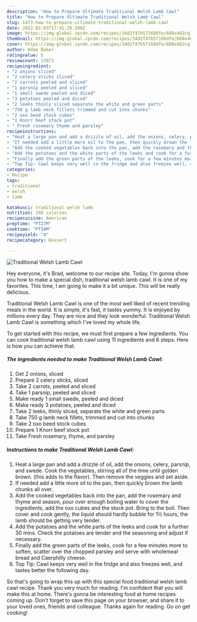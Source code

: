 ```yaml
---
description: "How to Prepare Ultimate Traditional Welsh Lamb Cawl"
title: "How to Prepare Ultimate Traditional Welsh Lamb Cawl"
slug: 1473-how-to-prepare-ultimate-traditional-welsh-lamb-cawl
date: 2022-02-03T17:41:28.586Z
image: https://img-global.cpcdn.com/recipes/34d2f47b57160dfe/680x482cq70/traditional-welsh-lamb-cawl-recipe-main-photo.jpg
thumbnail: https://img-global.cpcdn.com/recipes/34d2f47b57160dfe/680x482cq70/traditional-welsh-lamb-cawl-recipe-main-photo.jpg
cover: https://img-global.cpcdn.com/recipes/34d2f47b57160dfe/680x482cq70/traditional-welsh-lamb-cawl-recipe-main-photo.jpg
author: Adam Baker
ratingvalue: 5
reviewcount: 23973
recipeingredient:
- "2 onions sliced"
- "2 celery sticks sliced"
- "2 carrots peeled and sliced"
- "1 parsnip peeled and sliced"
- "1 small swede peeled and diced"
- "3 potatoes peeled and diced"
- "2 leeks thinly sliced separate the white and green parts"
- "750 g lamb neck fillets trimmed and cut into chunks"
- "2 oxo beed stock cubes"
- "1 Knorr beef stock pot"
- " Fresh rosemary thyme and parsley"
recipeinstructions:
- "Heat a large pan and add a drizzle of oil, add the onions, celery, parsnip, and swede. Cook the vegetables, stirring all of the time until golden brown. (this adds to the flavor). Then remove the veggies and set aside."
- "If needed add a little more oil to the pan, then quickly brown the lamb chunks all over."
- "Add the cooked vegetables back into the pan, add the rosemary and thyme and season, pour over enough boiling water to cover the ingredients, add the oxo cubes and the stock pot. Bring to the boil. Then cover and cook gently, the liquid should hardly bubble for 1½ hours, the lamb should be getting very tender."
- "Add the potatoes and the white parts of the leeks and cook for a further 30 mins. Check the potatoes are tender and the seasoning and adjust if necessary."
- "Finally add the green parts of the leeks, cook for a few minutes more to soften, scatter over the chopped parsley and serve with wholemeal bread and Caerphilly cheese."
- "Top Tip: Cawl keeps very well in the fridge and also freezes well, and tastes better the following day."
categories:
- Recipe
tags:
- traditional
- welsh
- lamb

katakunci: traditional welsh lamb 
nutrition: 248 calories
recipecuisine: American
preptime: "PT27M"
cooktime: "PT34M"
recipeyield: "4"
recipecategory: Dessert

---
```



![Traditional Welsh Lamb Cawl](https://img-global.cpcdn.com/recipes/34d2f47b57160dfe/680x482cq70/traditional-welsh-lamb-cawl-recipe-main-photo.jpg)

Hey everyone, it's Brad, welcome to our recipe site. Today, I'm gonna show you how to make a special dish, traditional welsh lamb cawl. It is one of my favorites. This time, I am going to make it a bit unique. This will be really delicious.

Traditional Welsh Lamb Cawl is one of the most well liked of recent trending meals in the world. It is simple, it's fast, it tastes yummy. It is enjoyed by millions every day. They are nice and they look wonderful. Traditional Welsh Lamb Cawl is something which I've loved my whole life.




To get started with this recipe, we must first prepare a few ingredients. You can cook traditional welsh lamb cawl using 11 ingredients and 6 steps. Here is how you can achieve that.

<!--inarticleads1-->

##### The ingredients needed to make Traditional Welsh Lamb Cawl:

1. Get 2 onions, sliced
1. Prepare 2 celery sticks, sliced
1. Take 2 carrots, peeled and sliced
1. Take 1 parsnip, peeled and sliced
1. Make ready 1 small swede, peeled and diced
1. Make ready 3 potatoes, peeled and diced
1. Take 2 leeks, thinly sliced, separate the white and green parts
1. Take 750 g lamb neck fillets, trimmed and cut into chunks
1. Take 2 oxo beed stock cubes
1. Prepare 1 Knorr beef stock pot
1. Take  Fresh rosemary, thyme, and parsley




<!--inarticleads2-->

##### Instructions to make Traditional Welsh Lamb Cawl:

1. Heat a large pan and add a drizzle of oil, add the onions, celery, parsnip, and swede. Cook the vegetables, stirring all of the time until golden brown. (this adds to the flavor). Then remove the veggies and set aside.
1. If needed add a little more oil to the pan, then quickly brown the lamb chunks all over.
1. Add the cooked vegetables back into the pan, add the rosemary and thyme and season, pour over enough boiling water to cover the ingredients, add the oxo cubes and the stock pot. Bring to the boil. Then cover and cook gently, the liquid should hardly bubble for 1½ hours, the lamb should be getting very tender.
1. Add the potatoes and the white parts of the leeks and cook for a further 30 mins. Check the potatoes are tender and the seasoning and adjust if necessary.
1. Finally add the green parts of the leeks, cook for a few minutes more to soften, scatter over the chopped parsley and serve with wholemeal bread and Caerphilly cheese.
1. Top Tip: Cawl keeps very well in the fridge and also freezes well, and tastes better the following day.




So that's going to wrap this up with this special food traditional welsh lamb cawl recipe. Thank you very much for reading. I'm confident that you will make this at home. There's gonna be interesting food at home recipes coming up. Don't forget to save this page on your browser, and share it to your loved ones, friends and colleague. Thanks again for reading. Go on get cooking!
